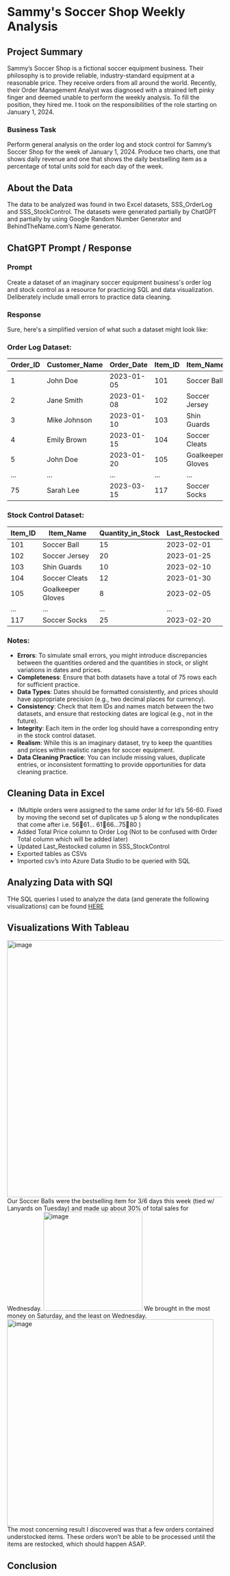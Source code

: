 # Sammy's Soccer Shop Weekly Analysis
## Project Summary
Sammy’s Soccer Shop is a fictional soccer equipment business. Their philosophy is to provide reliable, industry-standard equipment at a reasonable price. They receive orders from all around the world. Recently, their Order Management Analyst was diagnosed with a strained left pinky finger and deemed unable to perform the weekly analysis. To fill the position, they hired me. I took on the responsibilities of the role starting on January 1, 2024.

### Business Task
Perform general analysis on the order log and stock control for Sammy’s Soccer Shop for the week of January 1, 2024. Produce two charts, one that shows daily revenue and one that shows the daily bestselling item as a percentage of total units sold for each day of the week.

## About the Data
The data to be analyzed was found in two Excel datasets, SSS_OrderLog and SSS_StockControl. The datasets were generated partially by ChatGPT and partially by using Google Random Number Generator and BehindTheName.com’s Name generator. 
## ChatGPT Prompt / Response

### Prompt
Create a dataset of an imaginary soccer equipment business's order log and stock control as a resource for practicing SQL and data visualization. Deliberately include small errors to practice data cleaning.

### Response
Sure, here's a simplified version of what such a dataset might look like:
### Order Log Dataset:

| Order_ID | Customer_Name | Order_Date | Item_ID | Item_Name     | Quantity | Unit_Price | Total_Price |
|----------|---------------|------------|---------|---------------|----------|------------|-------------|
| 1        | John Doe      | 2023-01-05 | 101     | Soccer Ball   | 2        | 20.99      | 41.98       |
| 2        | Jane Smith    | 2023-01-08 | 102     | Soccer Jersey | 3        | 35.50      | 106.50      |
| 3        | Mike Johnson  | 2023-01-10 | 103     | Shin Guards   | 1        | 15.75      | 15.75       |
| 4        | Emily Brown   | 2023-01-15 | 104     | Soccer Cleats | 2        | 55.25      | 110.50      |
| 5        | John Doe      | 2023-01-20 | 105     | Goalkeeper Gloves | 1   | 29.99      | 29.99       |
| ...      | ...           | ...        | ...     | ...           | ...      | ...        | ...         |
| 75       | Sarah Lee     | 2023-03-15 | 117     | Soccer Socks  | 2        | 9.99       | 19.98       |

### Stock Control Dataset:

| Item_ID | Item_Name        | Quantity_in_Stock | Last_Restocked |
|---------|------------------|-------------------|----------------|
| 101     | Soccer Ball      | 15                | 2023-02-01     |
| 102     | Soccer Jersey    | 20                | 2023-01-25     |
| 103     | Shin Guards      | 10                | 2023-02-10     |
| 104     | Soccer Cleats    | 12                | 2023-01-30     |
| 105     | Goalkeeper Gloves| 8                 | 2023-02-05     |
| ...     | ...              | ...               | ...            |
| 117     | Soccer Socks     | 25                | 2023-02-20     |

### Notes:
- **Errors**: To simulate small errors, you might introduce discrepancies between the quantities ordered and the quantities in stock, or slight variations in dates and prices.
- **Completeness**: Ensure that both datasets have a total of 75 rows each for sufficient practice.
- **Data Types**: Dates should be formatted consistently, and prices should have appropriate precision (e.g., two decimal places for currency).
- **Consistency**: Check that item IDs and names match between the two datasets, and ensure that restocking dates are logical (e.g., not in the future).
- **Integrity**: Each item in the order log should have a corresponding entry in the stock control dataset.
- **Realism**: While this is an imaginary dataset, try to keep the quantities and prices within realistic ranges for soccer equipment.
- **Data Cleaning Practice**: You can include missing values, duplicate entries, or inconsistent formatting to provide opportunities for data cleaning practice.

## Cleaning Data in Excel
-	(Multiple orders were assigned to the same order Id for Id’s 56-60. Fixed by moving the second set of duplicates up 5 along w the nonduplicates that come after i.e. 5661… 6166…7580 )
-	Added Total Price column to Order Log (Not to be confused with Order Total column which will be added later)
-	Updated Last_Restocked column in SSS_StockControl
- Exported tables as CSVs
-	Imported csv’s into Azure Data Studio to be queried with SQL

## Analyzing Data with SQl
THe SQL queries I used to analyze the data (and generate the following visualizations) can be found [HERE](https://github.com/r7ckyj/Sammy-sSoccerShop/blob/1fa59e76ebdf10ff796e4bb36d564aa871fe7630/SSSqueries.sql)

## Visualizations With Tableau

<img width="600" alt="image" src="https://github.com/r7ckyj/SammysSoccerShop/assets/156801040/15ce17ca-5ed8-4367-8556-def803d3f6e7">
Our Soccer Balls were the bestselling item for 3/6 days this week (tied w/ Lanyards on Tuesday) and made up about 30% of total sales for Wednesday.

<img width="231" alt="image" src="https://github.com/r7ckyj/SammysSoccerShop/assets/156801040/c7226c87-60cf-4ffd-a2b9-021a0c7a0841">
We brought in the most money on Saturday, and the least on Wednesday.

<img width="482" alt="image" src="https://github.com/r7ckyj/SammysSoccerShop/assets/156801040/7e525a0d-e7b4-4540-ba1f-8f1da4562d19">
The most concerning result I discovered was that a few orders contained understocked items. These orders won’t be able to be processed until the items are restocked, which should happen ASAP.


## Conclusion

